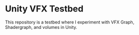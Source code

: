 # Unity VFX Testbed

This repository is a testbed where I experiment with VFX Graph, Shadergraph, and volumes in Unity.
